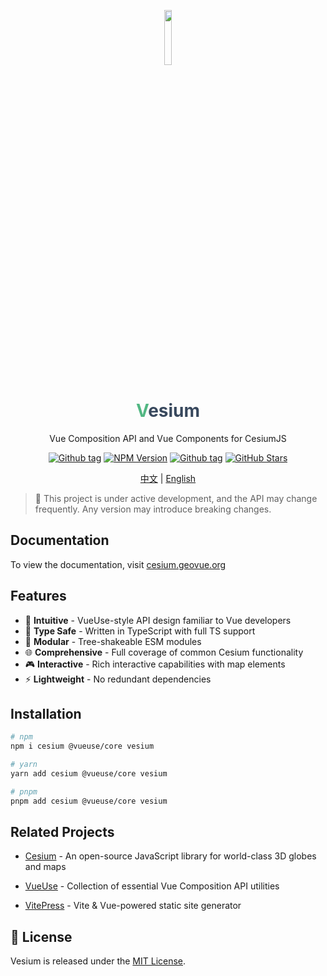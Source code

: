 <p align="center">
<img src="https://github.com/vesiumjs/vesium/raw/main/assets/logo.svg" align="center" width="15%" />
</p>

<h1 align="center">
<span style="color:#52B783">V</span><span style="color:#38485D">esium</span>
</h1>

<p align="center">Vue Composition API and Vue Components for CesiumJS</p>

<p align="center">
<a href="https://github.com/vesiumjs/vesium/releases" target="__blank"><img src="https://img.shields.io/github/v/tag/vesiumjs/vesium" alt="Github tag"></a>
<a href="https://www.npmjs.com/package/vesium" target="__blank"><img src="https://img.shields.io/npm/v/vesium?color=a1b858&label=npm" alt="NPM Version"></a>
<a href="https://github.com/vesiumjs/vesium/blob/main/LICENSE" target="__blank"><img src="https://img.shields.io/github/license/vesiumjs/vesium" alt="Github tag"></a>
<a href="https://github.com/vesiumjs/vesium" target="__blank"><img alt="GitHub Stars" src="https://img.shields.io/github/stars/vesiumjs/vesium?style=social"></a>
</p>

<p align="center">
<a href="https://github.com/vesiumjs/vesium/blob/main/README.zh.md" target="__blank">中文</a>
|
<a href="https://github.com/vesiumjs/vesium/blob/main/README.md" target="__blank">English</a>
</p>

> 🚧 This project is under active development, and the API may change frequently. Any version may introduce breaking changes.

## Documentation

To view the documentation, visit <a href="https://vesium.geovue.org" target="__blank">cesium.geovue.org</a>

## Features

- 🎯 **Intuitive** - VueUse-style API design familiar to Vue developers
- 💪 **Type Safe** - Written in TypeScript with full TS support
- 🏪 **Modular** - Tree-shakeable ESM modules
- 🌐 **Comprehensive** - Full coverage of common Cesium functionality
- 🎮 **Interactive** - Rich interactive capabilities with map elements
- ⚡️ **Lightweight** - No redundant dependencies

## Installation

```bash
# npm
npm i cesium @vueuse/core vesium

# yarn
yarn add cesium @vueuse/core vesium

# pnpm
pnpm add cesium @vueuse/core vesium
```

## Related Projects

- [Cesium](https://github.com/CesiumGS/cesium) - An open-source JavaScript library for world-class 3D globes and maps

- [VueUse](https://github.com/vueuse/vueuse) - Collection of essential Vue Composition API utilities

- [VitePress](https://github.com/vuejs/vitepress) - Vite & Vue-powered static site generator

## 📄 License

Vesium is released under the [MIT License](./LICENSE).
